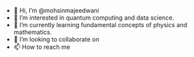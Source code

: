 - 👋 Hi, I’m @mohsinmajeedwani
- 👀 I’m interested in quantum computing and data science.
- 🌱 I’m currently learning fundamental concepts of physics and mathematics.
- 💞️ I’m looking to collaborate on 
- 📫 How to reach me

<!---
mohsinmajeedwani/mohsinmajeedwani is a ✨ special ✨ repository because its `README.md` (this file) appears on your GitHub profile.
You can click the Preview link to take a look at your changes.
--->

